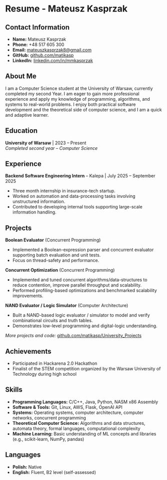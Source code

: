 # Resume - Mateusz Kasprzak

## Contact Information

- **Name:** Mateusz Kasprzak
- **Phone:** +48 517 605 300
- **Email:** [mateuszkasprzak8@gmail.com](mailto:mateuszkasprzak8@gmail.com)
- **GitHub:** [github.com/matikasp](https://github.com/matikasp)
- **LinkedIn:** [linkedin.com/in/mmkasprzak](https://linkedin.com/in/mmkasprzak)

## About Me

I am a Computer Science student at the University of Warsaw, currently completed my second Year. I am eager to gain more professional experience and apply my knowledge of programming, algorithms, and systems to real-world problems. I enjoy both practical software development and the theoretical side of computer science, and I am a quick and adaptive learner.

## Education

**University of Warsaw** | 2023 – Present  
*Completed second year – Computer Science*

## Experience

**Backend Software Engineering Intern** – Kalepa | July 2025 – September 2025  
- Three month internship in insurance-tech startup.
- Worked on automation and data-processing tasks involving unstructured information.
- Contributed to developing internal tools supporting large-scale information handling.  

## Projects

**Boolean Evaluator** (Concurrent Programming)
- Implemented a Boolean-expression parser and concurrent evaluator supporting batch evaluation and unit tests.
- Focus on thread-safety and performance.

**Concurrent Optimization** (Concurrent Programming)
- Implemented and tuned concurrent algorithms/data-structures to reduce contention, improve parallel throughput and scalability.
- Performed profiling-based optimizations and benchmarked scalability improvements.

**NAND Evaluator / Logic Simulator** (Computer Architecture)
- Built a NAND-based logic evaluator / simulator to model and verify combinational circuits and truth tables.
- Demonstrates low-level programming and digital-logic understanding.

*More projects and code:* [github.com/matikasp/University_Projects](https://github.com/matikasp/University_Projects)

## Achievements

- Participated in Hackarena 2.0 Hackathon  
- Finalist of the STEM competition organized by the Warsaw University of Technology during high school  

## Skills

- **Programming Languages:** C/C++, Java, Python, NASM x86 Assembly  
- **Software & Tools:** Git, Linux, AWS, Flask, OpenAI API  
- **Systems:** Operating systems, computer architecture, computer networks, concurrent programming  
- **Theoretical Computer Science:** Algorithms and data structures, automata theory, formal languages, computational complexity  
- **Machine Learning:** Basic understanding of ML concepts and libraries (e.g., scikit-learn, NumPy, pandas)  

## Languages

- **Polish:** Native  
- **English:** Fluent, B2 level (self-assessed)  
